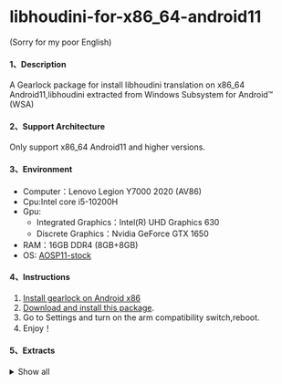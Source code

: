 # libhoudini-for-x86_64-android11
(Sorry for my poor English)

#### 1、Description
A Gearlock package for install libhoudini translation on x86_64 Android11,libhoudini extracted from Windows Subsystem for Android™️ (WSA)

#### 2、Support Architecture
Only support x86_64 Android11 and higher versions.

#### 3、Environment

- Computer：Lenovo Legion Y7000 2020 (AV86)
- Cpu:Intel core i5-10200H
- Gpu:
  - Integrated Graphics：Intel(R) UHD Graphics 630
  - Discrete Graphics：Nvidia GeForce GTX 1650
- RAM：16GB DDR4 (8GB+8GB)
- OS: [AOSP11-stock](https://sourceforge.net/projects/blissos-dev/files/Android-Generic/PC/aosp/stock/11/)

#### 4、Instructions

1. [Install gearlock on Android x86 ](https://wiki.supreme-gamers.com/gearlock/user-guide/installation-and-updating/)
2. [Download and install this package](https://github.com/natsumerinchan/libhoudini-for-x86_64-android11/releases).
3. Go to Settings and turn on the arm compatibility switch,reboot.
4. Enjoy！

#### 5、Extracts

<details>
<summary>Show all</summary>

1. Arm_32(armeabi,armeabi-v7a)
- /system/bin/houdini
- /system/bin/arm/linker
- /system/lib/libhoudini.so
- /system/lib/arm/*
- /system/lib/arm/nb/*
- /system/vendor/lib/libhoudini.so
- /system/vendor/etc/binfmt_misc/arm_exe
- /system/vendor/etc/binfmt_misc/arm_dyn
2. Arm_64(arm64-v8a)
- /system/bin/houdini64
- /system/bin/arm64/linker64
- /system/lib64/libhoudini.so
- /system/lib64/arm64/*
- /system/lib64/arm64/nb/*
- /system/vendor/lib64/libhoudini.so
- /system/vendor/etc/binfmt_misc/arm64_exe
- /system/vendor/etc/binfmt_misc/arm64_dyn

</details>
